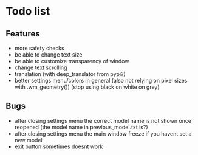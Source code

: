 # Todo list
## Features
  - more safety checks
  - be able to change text size
  - be able to customize transparency of window
  - change text scrolling
  - translation (with deep_translator from pypi?)
  - better settings menu/colors in general (also not relying on pixel sizes with .wm_geometry()) (stop using black on white on grey)

## Bugs
  - after closing settings menu the correct model name is not shown once reopened (the model name in previous_model.txt is?)
  - after closing settings menu the main window freeze if you havent set a new model
  - exit button sometimes doesnt work